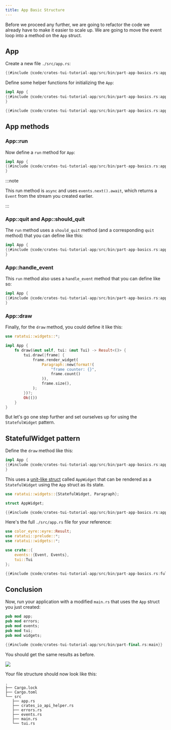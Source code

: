 ```yaml
---
title: App Basic Structure
---
```


Before we proceed any further, we are going to refactor the code we already have to make it easier
to scale up. We are going to move the event loop into a method on the `App` struct.

## App

Create a new file `./src/app.rs`:

```rust title="src/app.rs"
{{#include @code/crates-tui-tutorial-app/src/bin/part-app-basics.rs:app}}
```

Define some helper functions for initializing the `App`:

```rust title="src/app.rs"
impl App {
{{#include @code/crates-tui-tutorial-app/src/bin/part-app-basics.rs:app_new}}
}

{{#include @code/crates-tui-tutorial-app/src/bin/part-app-basics.rs:app_default}}
```

## App methods

### App::run

Now define a `run` method for `App`:

```rust title="src/app.rs"
impl App {
{{#include @code/crates-tui-tutorial-app/src/bin/part-app-basics.rs:app_run}}
}
```

:::note

This run method is `async` and uses `events.next().await`, which returns a `Event` from the stream
you created earlier.

:::

### App::quit and App::should_quit

The `run` method uses a `should_quit` method (and a corresponding `quit` method) that you can define
like this:

```rust title="src/app.rs"
impl App {
{{#include @code/crates-tui-tutorial-app/src/bin/part-app-basics.rs:app_quit}}
}
```

### App::handle_event

This `run` method also uses a `handle_event` method that you can define like so:

```rust title="src/app.rs"
impl App {
{{#include @code/crates-tui-tutorial-app/src/bin/part-app-basics.rs:app_handle_event}}
}
```

### App::draw

Finally, for the `draw` method, you could define it like this:

```rust title="src/app.rs"
use ratatui::widgets::*;

impl App {
    fn draw(&mut self, tui: &mut Tui) -> Result<()> {
        tui.draw(|frame| {
            frame.render_widget(
                Paragraph::new(format!(
                    "frame counter: {}",
                    frame.count()
                )),
                frame.size(),
            );
        })?;
        Ok(())
    }
}
```

But let's go one step further and set ourselves up for using the `StatefulWidget` pattern.

## StatefulWidget pattern

Define the `draw` method like this:

```rust title="src/app.rs"
impl App {
{{#include @code/crates-tui-tutorial-app/src/bin/part-app-basics.rs:app_draw}}
}
```

This uses a [unit-like struct] called `AppWidget` that can be rendered as a `StatefulWidget` using
the `App` struct as its state.

[unit-like struct]:
  https://doc.rust-lang.org/book/ch05-01-defining-structs.html#unit-like-structs-without-any-fields

```rust title="src/app.rs"
use ratatui::widgets::{StatefulWidget, Paragraph};

struct AppWidget;

{{#include @code/crates-tui-tutorial-app/src/bin/part-app-basics.rs:app_statefulwidget}}
```

Here's the full `./src/app.rs` file for your reference:

```rust collapsed title="src/app.rs (click to expand)"
use color_eyre::eyre::Result;
use ratatui::prelude::*;
use ratatui::widgets::*;

use crate::{
    events::{Event, Events},
    tui::Tui
};

{{#include @code/crates-tui-tutorial-app/src/bin/part-app-basics.rs:full_app}}
```

## Conclusion

Now, run your application with a modified `main.rs` that uses the `App` struct you just created:

```rust title="src/main.rs"
pub mod app;
pub mod errors;
pub mod events;
pub mod tui;
pub mod widgets;

{{#include @code/crates-tui-tutorial-app/src/bin/part-final.rs:main}}
```

You should get the same results as before.

![](./crates-tui-tutorial-part-app-basics.gif)

Your file structure should now look like this:

```
.
├── Cargo.lock
├── Cargo.toml
└── src
   ├── app.rs
   ├── crates_io_api_helper.rs
   ├── errors.rs
   ├── events.rs
   ├── main.rs
   └── tui.rs
```
